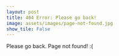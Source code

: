 ```yaml
---
layout: post
title: 404 Error: Please go back!
image: assets/images/page-not-found.jpg
show_tile: False
---
```


Please go back.
Page not found! :(